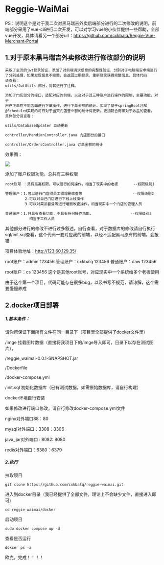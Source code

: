 # Reggie-WaiMai

PS：说明这个是对于我二次对黑马瑞吉外卖后端部分进行的二次修改的说明，前端部分采用了vue-cil进行二次开发，可以对学习vue的小伙伴提供一些帮助，全部vue开发，具体请看另一个部分url：https://github.com/cxkbalq/Reggie-Vue-Merchant-Portal



## 1.对于原本黑马瑞吉外卖修改进行修改部分的说明

    采取了主流的jwt登录验证，添加了对前端请求信息的完整性验证，分别对于电脑端安卓端进行
    了分别处理，如果发现信息不完整，会返回过期登录，重新登录获得完整信息，具体代码
    请查看：
    utils/JwtUtils 部分，对其进行了注释。
    
    添加了门店部分的接口，适配对应的前端，以及对于其三种账户进行操作的限制，主要功能，对于
    用户下单在不同店面进行下单操作，进行下单金额的统计，实现了基于springBoot注解
    @Scheduled实现的每日对于当天门店营业额的统计得更新，更加符合商家对于收益的查看，
    具体部分请查看：
    
    utils/DatabaseUpdater 自动更新
    
    controller/MendianController.java 门店部分的接口
    
    controller/OrdersController.java 订单金额的统计

效果图：

![](C:\Users\29256\Pictures\Screenshots\屏幕截图%202023-11-27%20184348.png)

添加了账户权限功能，总共有三种权限

    root账号 ：具有最高权限，可以进行如何操作，相当于现实中的老板       --权限级别1
    
    管理账户：1.可以进行门店得员工得增删改查等                       --权限级别2
             2.可以对自己门店进行下线上线操作
             3.可以对菜品套餐等进行增删改查操作，相当现实中一个门店的管理人员
    
    普通账户：1.只具有查看功能，不具有任何操作功能，                 --权限级别3
               相当于工作人员                               

其他部分进行的修改不进行过多叙述，自行查看，对于数据库的修改请自行执行sql/init.sql查看，这个代码一要对应我的前端，以经不适配黑马原有的前端，会报错

项目体验地址：http://123.60.129.35/

root账户：admin   123456
管理账户：cxkbalq  123456
普通账户：daw 123456

root账户：cs  123456 这个是其他root账号，对应现实中一个系统给多个老板使用

由于这个第一个项目，代码可能存在很多bug，以及书写不规范，请谅解，这个需要慢慢养成

## 2.docker项目部署

##### 1.基本条件：

请你帮保证下面所有文件在同一目录下（项目里全部提供了docker文件里）

/imge           挂载图片数据（直接将我项目下的/imge导入即可，目录下以存在测试图片），

/reggie_waimai-0.0.1-SNAPSHOT.jar

/Dockerfile

/docker-compose.yml

/init.sql    初始化数据库（已有测试数据，如需原始数据库，请自行构建）

docker环境自行安装

如果修改进行端口修改，请自行修改docker-compose.yml文件 

nginx对外端口88：80

mysql对外端口：3308：3306

java_jar对外端口 : 8082: 8080

redis对外端口：6380：6379

##### 2.执行

拉取项目

```
git clone https://github.com/cxkbalq/reggie-waimai.git
```

进入到docker目录（我已经提供了全部文件，理论上不会缺少文件，直接进入即可)

```
cd reggie-waimai/docker
```

启动项目

```
sudo docker compose up -d
```

查看是否运行

```
dokcer ps -a
```

欧克，完成！！！！
